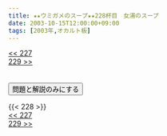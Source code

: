 ```yaml
---
title: ★★ウミガメのスープ★★228杯目　女湯のスープ
date: 2003-10-15T12:00:00+09:00
tags: [2003年,オカルト板]
---
```

<div class="th_left"><a href="../227"><< 227</a></div>
<div class="th_right"><a href="../229">229 >></a></div>
<br><br>
<script src="../../js/cupsoup.js"></script>
<form>
<input type="button" value="問題と解説のみにする" onClick="toggleCupsoup()">
</form>
{{< 228 >}}
<div class="th_left"><a href="../227"><< 227</a></div>
<div class="th_right"><a href="../229">229 >></a></div>